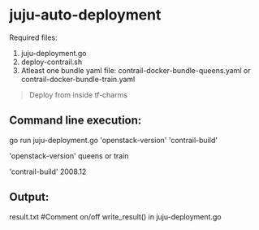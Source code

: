 # juju-auto-deployment
Required files:
1. juju-deployment.go
2. deploy-contrail.sh
3. Atleast one bundle yaml file: contrail-docker-bundle-queens.yaml or contrail-docker-bundle-train.yaml

> Deploy from inside tf-charms

Command line execution:
-----------------------
go run juju-deployment.go 'openstack-version' 'contrail-build'

'openstack-version'
 queens
 or
 train

'contrail-build'
 2008.12 
 
 Output:
 -------
 result.txt
 #Comment on/off write_result() in juju-deployment.go

